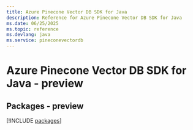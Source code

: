 ```yaml
---
title: Azure Pinecone Vector DB SDK for Java
description: Reference for Azure Pinecone Vector DB SDK for Java
ms.date: 06/25/2025
ms.topic: reference
ms.devlang: java
ms.service: pineconevectordb
---
```

# Azure Pinecone Vector DB SDK for Java - preview
## Packages - preview
[!INCLUDE [packages](pinecone-vector-db-index.md)]